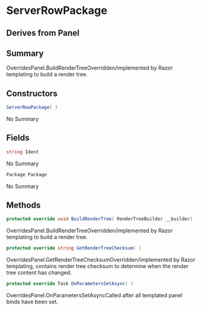 # ServerRowPackage

## Derives from Panel

## Summary

OverridesPanel.BuildRenderTreeOverridden/implemented by Razor templating to build a render tree.
## Constructors

```c#
ServerRowPackage( ) 
```
No Summary
## Fields

```c#
string Ident
```
No Summary
```c#
Package Package
```
No Summary
## Methods

```c#
protected override void BuildRenderTree( RenderTreeBuilder __builder) 
```
OverridesPanel.BuildRenderTreeOverridden/implemented by Razor templating to build a render tree.
```c#
protected override string GetRenderTreeChecksum( ) 
```
OverridesPanel.GetRenderTreeChecksumOverridden/implemented by Razor templating, contains render tree checksum to determine when the render tree content has changed.
```c#
protected override Task OnParametersSetAsync( ) 
```
OverridesPanel.OnParametersSetAsyncCalled after all templated panel binds have been set.
